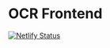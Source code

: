 # OCR Frontend

[![Netlify Status](https://api.netlify.com/api/v1/badges/f064a93f-5ff9-4fef-9afd-23893b3059d4/deploy-status)](https://app.netlify.com/sites/cocky-tereshkova-07be4d/deploys)

